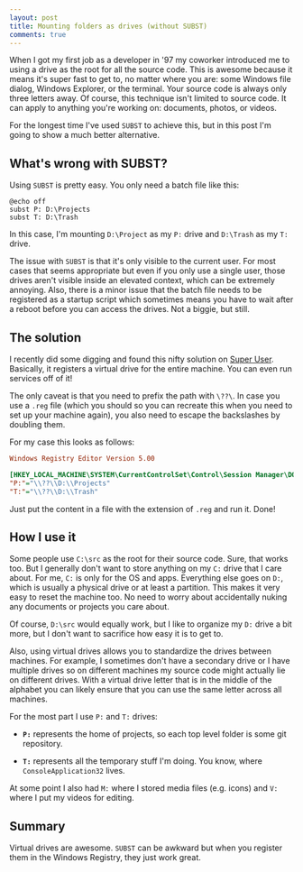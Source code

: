 ```yaml
---
layout: post
title: Mounting folders as drives (without SUBST)
comments: true
---
```


When I got my first job as a developer in '97 my coworker introduced me to using
a drive as the root for all the source code. This is awesome because it means
it's super fast to get to, no matter where you are: some Windows file dialog,
Windows Explorer, or the terminal. Your source code is always only three letters
away. Of course, this technique isn't limited to source code. It can apply to
anything you're working on: documents, photos, or videos.

For the longest time I've used `SUBST` to achieve this, but in this post I'm
going to show a much better alternative.

## What's wrong with SUBST?

Using `SUBST` is pretty easy. You only need a batch file like this:

```batch
@echo off
subst P: D:\Projects
subst T: D:\Trash
```

In this case, I'm mounting `D:\Project` as my `P:` drive and `D:\Trash` as my
`T:` drive.

The issue with `SUBST` is that it's only visible to the current user. For most
cases that seems appropriate but even if you only use a single user, those
drives aren't visible inside an elevated context, which can be extremely
annoying. Also, there is a minor issue that the batch file needs to be
registered as a startup script which sometimes means you have to wait after a
reboot before you can access the drives. Not a biggie, but still.

## The solution

I recently did some digging and found this nifty solution on [Super User].
Basically, it registers a virtual drive for the entire machine. You can even run
services off of it!

The only caveat is that you need to prefix the path with `\??\`. In case you use
a `.reg` file (which you should so you can recreate this when you need to set up
your machine again), you also need to escape the backslashes by doubling them.

For my case this looks as follows:

```ini
Windows Registry Editor Version 5.00

[HKEY_LOCAL_MACHINE\SYSTEM\CurrentControlSet\Control\Session Manager\DOS Devices]
"P:"="\\??\\D:\\Projects"
"T:"="\\??\\D:\\Trash"
```

Just put the content in a file with the extension of `.reg` and run it. Done!

## How I use it

Some people use `C:\src` as the root for their source code. Sure, that works
too. But I generally don't want to store anything on my `C:` drive that I care
about. For me, `C:` is only for the OS and apps. Everything else goes on `D:`,
which is usually a physical drive or at least a partition. This makes it very
easy to reset the machine too. No need to worry about accidentally nuking any
documents or projects you care about.

Of course, `D:\src` would equally work, but I like to organize my `D:` drive a
bit more, but I don't want to sacrifice how easy it is to get to.

Also, using virtual drives allows you to standardize the drives between
machines. For example, I sometimes don't have a secondary drive or I have
multiple drives so on different machines my source code might actually lie on
different drives. With a virtual drive letter that is in the middle of the
alphabet you can likely ensure that you can use the same letter across all
machines.

For the most part I use `P:` and `T:` drives:

* **`P:`** represents the home of projects, so each top level folder is some git
  repository.

* **`T:`** represents all the temporary stuff I'm doing. You know, where
  `ConsoleApplication32` lives.

At some point I also had `M:` where I stored media files (e.g. icons) and `V:`
where I put my videos for editing.

[Super User]: https://superuser.com/a/29076

## Summary

Virtual drives are awesome. `SUBST` can be awkward but when you register them in
the Windows Registry, they just work great.